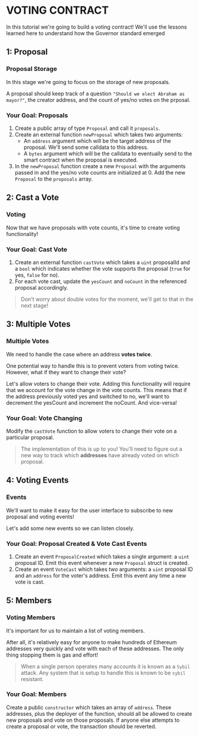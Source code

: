 # VOTING CONTRACT

In this tutorial we're going to build a voting contract! We'll use the lessons learned here to understand how the Governor standard emerged 

## 1: Proposal
### Proposal Storage 
In this stage we're going to focus on the storage of new proposals.

A proposal should keep track of a question `"Should we elect Abraham as mayor?"`, the creator address, and the count of yes/no votes on the prposal.

### Your Goal: Proposals
1. Create a public array of type `Proposal` and call it `proposals`.
2. Create an external function `newProposal` which takes two arguments:
    - An `address` argument which will be the target address of the proposal. We'll send some calldata to this address.
    - A `bytes` argument which will be the calldata to eventually send to the smart contract when the proposal is executed.
3. In the `newProposal` function create a new `Proposal` with the arguments passed in and the yes/no vote counts are initialized at 0.
Add the new `Proposal` to the `proposals` array.


## 2: Cast a Vote
### Voting 
Now that we have proposals with vote counts, it's time to create voting functionality!

### Your Goal: Cast Vote
1. Create an external function `castVote` which takes a `uint` proposalId and a `bool` which indicates whether the vote supports the proposal (`true` for yes, `false` for no).
2. For each vote cast, update the `yesCount` and `noCount` in the referenced proposal accordingly.
> Don't worry about double votes for the moment, we'll get to that in the next stage!


## 3: Multiple Votes
### Multiple Votes
We need to handle the case where an address **votes twice**. 

One potential way to handle this is to prevent voters from voting twice. However, what if they want to change their vote? 

Let's allow voters to change their vote. Adding this functionality will require that we account for the vote change in the vote counts. This means that if the address previously voted yes and switched to no, we'll want to decrement the yesCount and increment the noCount. And vice-versa!

### Your Goal: Vote Changing
Modify the `castVote` function to allow voters to change their vote on a particular proposal.
> The implementation of this is up to you! You'll need to figure out a new way to track which **addresses** have already voted on which proposal.


## 4: Voting Events
### Events
We'll want to make it easy for the user interface to subscribe to new proposal and voting events! 

Let's add some new events so we can listen closely. 

### Your Goal: Proposal Created & Vote Cast Events
1. Create an event `ProposalCreated` which takes a single argument: a `uint` proposal ID. Emit this event whenever a new `Proposal` struct is created.
2. Create an event `VoteCast` which takes two arguments: a `uint` proposal ID and an `address` for the voter's address. Emit this event any time a new vote is cast.


## 5: Members
### Voting Members
It's important for us to maintain a list of voting members.

After all, it's relatively easy for anyone to make hundreds of Ethereum addresses very quickly and vote with each of these addresses. The only thing stopping them is gas and effort! 

> When a single person operates many accounts it is known as a `Sybil` attack. Any system that is setup to handle this is known to be `sybil` resistant.

### Your Goal: Members
Create a public `constructor` which takes an array of `address`. These addresses, plus the deployer of the function, should all be allowed to create new proposals and vote on those proposals.
If anyone else attempts to create a proposal or vote, the transaction should be reverted.


